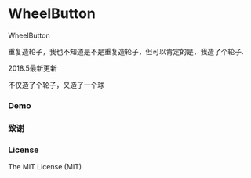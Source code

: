 # WheelButton
WheelButton

重复造轮子，我也不知道是不是重复造轮子，但可以肯定的是，我造了个轮子.

2018.5最新更新

不仅造了个轮子，又造了一个球


### Demo





### 致谢

### License

The MIT License (MIT)
